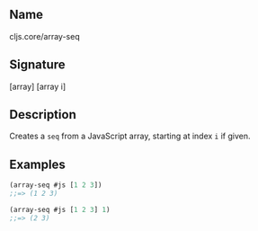 ## Name
cljs.core/array-seq

## Signature
[array]
[array i]

## Description

Creates a `seq` from a JavaScript array, starting at index `i` if given.

## Examples

```clj
(array-seq #js [1 2 3])
;;=> (1 2 3)

(array-seq #js [1 2 3] 1)
;;=> (2 3)
```
